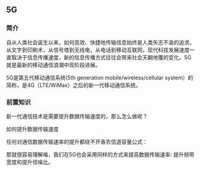 




##  5G


### 简介
自从人类社会诞生以来，如何高效、快捷地传输信息始终是人类矢志不渝的追求。从文字到印刷术，从信号塔到无线电，从电话到移动互联网，现代科技发展速度一直取决于信息传播速度，新的信息传播方式往往会带来社会天翻地覆的变化。5G就是最新的移动通信浪潮中现阶段进展。

5G是第五代移动通信系统(5th generation mobile/wireless/cellular system）的简称，是4G（LTE/WiMax）之后的新一代移动通信系统。



### 前置知识


新一代通信技术是需要提升数据传输速度的，那么怎么做呢？


如何提升数据传输速度

任何对通信数据传输速率的提升都绕不开香农信道容量公式：

那就很容易理解咯，我们在5G也会采用同样的方式来提高数据传输速率: 提升频带宽度和提升信噪比。


